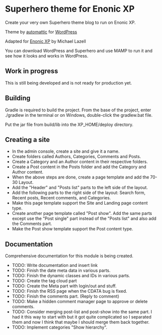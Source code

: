 # Superhero theme for Enonic XP

Create your very own Superhero theme blog to run on Enonic XP.

Theme by [automattic](https://profiles.wordpress.org/automattic/) for [WordPress](https://wordpress.com/themes/)

Adapted for [Enonic XP](https://github.com/enonic/xp) by Michael Lazell

You can download WordPress and Superhero and use MAMP to run it and see how it looks and works in WordPress.

## Work in progress

This is still being developed and is not ready for production yet.

## Building

Gradle is required to build the project. From the base of the project, enter ./gradlew in the terminal or on Windows, double-click the
gradlew.bat file.

Put the jar file from build/lib into the XP_HOME/deploy directory.

## Creating a site

- In the admin console, create a site and give it a name.
- Create folders called Authors, Categories, Comments and Posts.
- Create a Category and an Author content in their respective folders.
- Create a Post content in the Posts folder and add the Category and Author content.
- When the above steps are done, create a page template and add the 70-30 Layout.
- Add the "Header" and "Posts list" parts to the left side of the layout.
- Add the following parts to the right side of the layout: Search form, Recent posts, Recent comments, and Categories.
- Make this page template support the Site and Landing page content type.
- Create another page template called "Post show". Add the same parts except use the "Post single" part instead of the "Posts list" and also
add the Comments part.
- Make the Post show template support the Post content type.

## Documentation

Comprehensive documentation for this module is being created.

* TODO: Write documentation and insert link
* TODO: Finish the date meta data in various parts.
* TODO: Finish the dynamic classes and IDs in various parts.
* TODO: Create the tag cloud part
* TODO: Create the Meta part with login/out and stuff.
* TODO: Finish the RSS page when the CDATA bug is fixed.
* TODO: Finish the comments part. (Reply to comment)
* TODO: Make a hidden comment manager page to approve or delete comments.
* TODO: Consider merging post-list and post-show into the same part. I had it this way to start with but it got quite complicated so I
separated them and now I think that maybe I should merge them back together.
* TODO: Implement categories "Show hierarchy".

